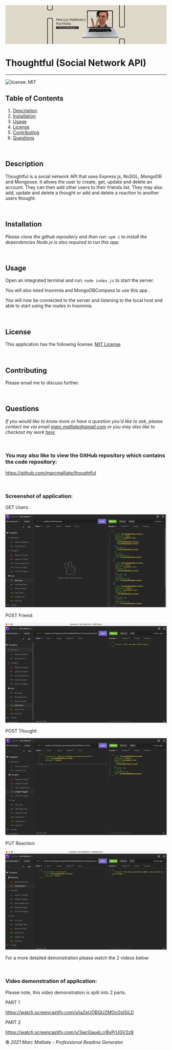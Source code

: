 ![This is the Banner](./assets/MarcBanner.jpg)

# Thoughtful (Social Network API)

---

![license: MIT](https://img.shields.io/badge/license-MIT-blue)

## Table of Contents

1.  [Description](#Description)
2.  [Installation](#Installation)
3.  [Usage](#Usage)
4.  [License](#License)
5.  [Contributing](#Contributing)
6.  [Questions](#Questions)

<br />

## Description

Thoughtful is a social network API that uses Express.js, NoSGL, MongoDB and Mongoose.
It allows the user to create, get, update and delete an account. They can then add other users to their friends list.
They may also add, update and delete a thought or add and delete a reaction to another users thought.

<br />

## Installation

_Please clone the github repository and then run: `npm i` to install the dependencies_
_Node.js is also required to run this app._

 <br />

## Usage

Open an integrated terminal and run: `node index.js` to start the server.

You will also need Insomnia and MongoDBCompass to use this app .

You will now be connected to the server and listening to the local host and able to start using the routes in Insomnia.

<br />

## License

This application has the following license:
[MIT License](https://opensource.org/licenses/MIT)

<br />

## Contributing

Please email me to discuss further.

<br />

## Questions

_If you would like to know more or have a question you'd like to ask, please contact me via email marc.malliate@gmail.com or you may also like to checkout my work [here](https://github.com/marcmalliate)_

<br />

### You may also like to view the GitHub repository which contains the code repository:

https://github.com/marcmalliate/thoughtful

<br />

### Screenshot of application:

GET Users:

![This is the result of a Get Users request ](./assets/GetUsers.png)

POST Friend:

![This is the result of an Add Friend request](./assets/AddFriend.png)

POST Thought:

![This is the result of an Create Thought request](./assets/CreateThought.png)

PUT Reaction:

![This is the result of an Add Reaction request](./assets/AddReaction.png)

For a more detailed demonstration please watch the 2 videos below

<br />

### Video demonstration of application:

Please note, this video demonstration is split into 2 parts.

PART 1

https://watch.screencastify.com/v/jaZeUOBQUZMOcGslSjLD

PART 2

https://watch.screencastify.com/v/3wcGaueLcrByPrUGV2z8
<br />

© _2021 Marc Malliate - Professional Readme Generator_
